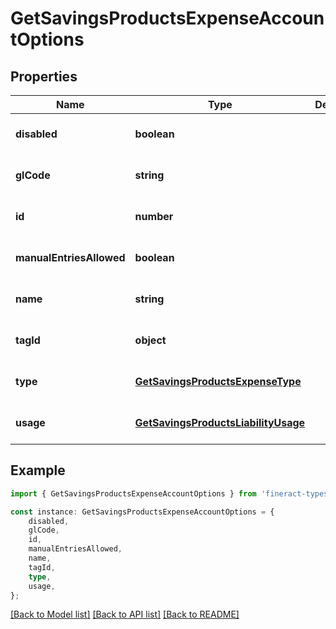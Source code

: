 # GetSavingsProductsExpenseAccountOptions


## Properties

Name | Type | Description | Notes
------------ | ------------- | ------------- | -------------
**disabled** | **boolean** |  | [optional] [default to undefined]
**glCode** | **string** |  | [optional] [default to undefined]
**id** | **number** |  | [optional] [default to undefined]
**manualEntriesAllowed** | **boolean** |  | [optional] [default to undefined]
**name** | **string** |  | [optional] [default to undefined]
**tagId** | **object** |  | [optional] [default to undefined]
**type** | [**GetSavingsProductsExpenseType**](GetSavingsProductsExpenseType.md) |  | [optional] [default to undefined]
**usage** | [**GetSavingsProductsLiabilityUsage**](GetSavingsProductsLiabilityUsage.md) |  | [optional] [default to undefined]

## Example

```typescript
import { GetSavingsProductsExpenseAccountOptions } from 'fineract-typescript-client';

const instance: GetSavingsProductsExpenseAccountOptions = {
    disabled,
    glCode,
    id,
    manualEntriesAllowed,
    name,
    tagId,
    type,
    usage,
};
```

[[Back to Model list]](../README.md#documentation-for-models) [[Back to API list]](../README.md#documentation-for-api-endpoints) [[Back to README]](../README.md)
